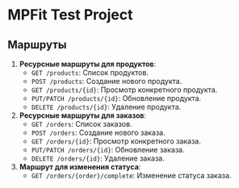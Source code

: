 # MPFit Test Project

## Маршруты

1. **Ресурсные маршруты для продуктов**:
   - `GET /products`: Список продуктов.
   - `POST /products`: Создание нового продукта.
   - `GET /products/{id}`: Просмотр конкретного продукта.
   - `PUT/PATCH /products/{id}`: Обновление продукта.
   - `DELETE /products/{id}`: Удаление продукта.
2. **Ресурсные маршруты для заказов**:
   - `GET /orders`: Список заказов.
   - `POST /orders`: Создание нового заказа.
   - `GET /orders/{id}`: Просмотр конкретного заказа.
   - `PUT/PATCH /orders/{id}`: Обновление заказа.
   - `DELETE /orders/{id}`: Удаление заказа.
3. **Маршрут для изменения статуса**:
   - `GET /orders/{order}/complete`: Изменение статуса заказа.

